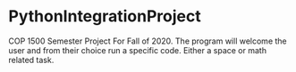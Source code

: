 # PythonIntegrationProject
COP 1500 Semester Project For Fall of 2020.
The program will welcome the user and from their choice run a specific code.
Either a space or math related task.
